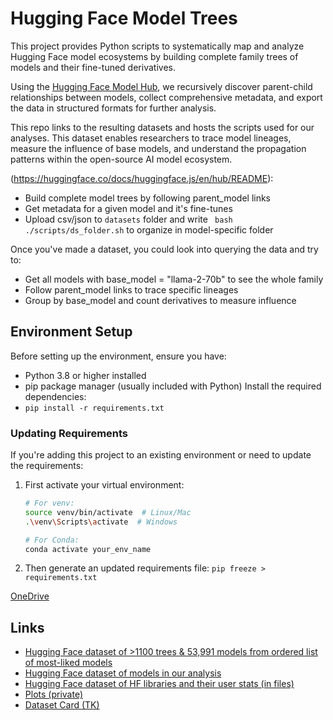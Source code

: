 
# Hugging Face Model Trees

This project provides Python scripts to systematically map and analyze Hugging Face model ecosystems by building complete family trees of models and their fine-tuned derivatives. 

Using the [Hugging Face Model Hub](https://huggingface.co/docs/hub/en/index), we recursively discover parent-child relationships between models, collect comprehensive metadata, and export the data in structured formats for further analysis.

This repo links to the resulting datasets and hosts the scripts used for our analyses. This dataset enables researchers to trace model lineages, measure the influence of base models, and understand the propagation patterns within the open-source AI model ecosystem.

(https://huggingface.co/docs/huggingface.js/en/hub/README):
- Build complete model trees by following parent_model links
- Get metadata for a given model and it's fine-tunes
- Upload csv/json to `datasets` folder and write ` bash ./scripts/ds_folder.sh` to organize in model-specific folder

Once you've made a dataset, you could look into querying the data and try to:

- Get all models with base_model = "llama-2-70b" to see the whole family
- Follow parent_model links to trace specific lineages
- Group by base_model and count derivatives to measure influence

## Environment Setup

Before setting up the environment, ensure you have:
- Python 3.8 or higher installed
- pip package manager (usually included with Python)
Install the required dependencies:
- `pip install -r requirements.txt`
### Updating Requirements

If you're adding this project to an existing environment or need to update the requirements:

1. First activate your virtual environment:
   ```bash
   # For venv:
   source venv/bin/activate  # Linux/Mac
   .\venv\Scripts\activate  # Windows

   # For Conda:
   conda activate your_env_name

2. Then generate an updated requirements file:
 `pip freeze > requirements.txt`

  [OneDrive](https://mcgill-my.sharepoint.com/:f:/g/personal/hamidah_oderinwale_mail_mcgill_ca/EjDp-Eo4PGdKtLxK3H84MHAB8TF1fwv0g5PTZnGu3JBa5Q?e=GaCW1Q)

## Links 
- [Hugging Face dataset of >1100 trees & 53,991 models from ordered list of most-liked models](https://huggingface.co/datasets/midah/removed_gemma_trees)
- [Hugging Face dataset of models in our analysis](https://huggingface.co/datasets/midah/ecosystem_map)
- [Hugging Face dataset of HF libraries and their user stats (in files)](https://huggingface.co/datasets/midah/hf_libraries_use)
- [Plots (private)](https://drive.google.com/drive/folders/1Z_K9Jw-MK-CutZ9trj21wdc_4HA9_wHA?usp=sharing)
- [Dataset Card (TK)](https://sites.research.google/datacardsplaybook/)
